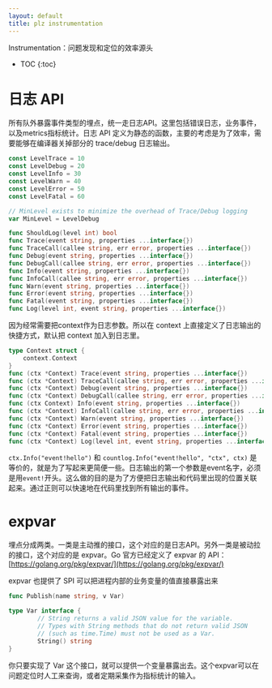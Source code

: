 ```yaml
---
layout: default
title: plz instrumentation
---
```


Instrumentation：问题发现和定位的效率源头

* TOC
{:toc}

# 日志 API

所有队外暴露事件类型的埋点，统一走日志API。这里包括错误日志，业务事件，以及metrics指标统计。日志 API 定义为静态的函数，主要的考虑是为了效率，需要能够在编译器关掉部分的 trace/debug 日志输出。

```go
const LevelTrace = 10
const LevelDebug = 20
const LevelInfo = 30
const LevelWarn = 40
const LevelError = 50
const LevelFatal = 60

// MinLevel exists to minimize the overhead of Trace/Debug logging
var MinLevel = LevelDebug

func ShouldLog(level int) bool
func Trace(event string, properties ...interface{})
func TraceCall(callee string, err error, properties ...interface{})
func Debug(event string, properties ...interface{})
func DebugCall(callee string, err error, properties ...interface{})
func Info(event string, properties ...interface{})
func InfoCall(callee string, err error, properties ...interface{})
func Warn(event string, properties ...interface{})
func Error(event string, properties ...interface{})
func Fatal(event string, properties ...interface{})
func Log(level int, event string, properties ...interface{})
```

因为经常需要把context作为日志参数。所以在 context 上直接定义了日志输出的快捷方式，默认把 context 加入到日志里。

```go
type Context struct {
	context.Context
}
func (ctx *Context) Trace(event string, properties ...interface{})
func (ctx *Context) TraceCall(callee string, err error, properties ...interface{})
func (ctx *Context) Debug(event string, properties ...interface{})
func (ctx *Context) DebugCall(callee string, err error, properties ...interface{})
func (ctx Context) Info(event string, properties ...interface{})
func (ctx *Context) InfoCall(callee string, err error, properties ...interface{})
func (ctx *Context) Warn(event string, properties ...interface{})
func (ctx *Context) Error(event string, properties ...interface{})
func (ctx *Context) Fatal(event string, properties ...interface{})
func (ctx *Context) Log(level int, event string, properties ...interface{})
```

`ctx.Info("event!hello")` 和 `countlog.Info("event!hello", "ctx", ctx)` 是等价的，就是为了写起来更简便一些。日志输出的第一个参数是event名字，必须是用`event!`开头。这么做的目的是为了方便把日志输出和代码里出现的位置关联起来。通过正则可以快速地在代码里找到所有输出的事件。

# expvar

埋点分成两类。一类是主动推的接口，这个对应的是日志API。另外一类是被动拉的接口，这个对应的是 expvar。Go 官方已经定义了 expvar 的 API：[https://golang.org/pkg/expvar/](https://golang.org/pkg/expvar/)

expvar 也提供了 SPI 可以把进程内部的业务变量的值直接暴露出来

```go
func Publish(name string, v Var)

type Var interface {
        // String returns a valid JSON value for the variable.
        // Types with String methods that do not return valid JSON
        // (such as time.Time) must not be used as a Var.
        String() string
}
```

你只要实现了 Var 这个接口，就可以提供一个变量暴露出去。这个expvar可以在问题定位时人工来查询，或者定期采集作为指标统计的输入。


